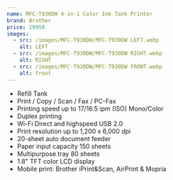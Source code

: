 ```yaml
---
name: MFC-T930DW 4-in-1 Color Ink Tank Printer
brand: Brother
price: 19950
images:
  - src: /images/MFC-T930DW/MFC-T930DW LEFT.webp
    alt: LEFT
  - src: /images/MFC-T930DW/MFC-T930DW RIGHT.webp
    alt: RIGHT
  - src: /images/MFC-T930DW/MFC-T930DW FRONT.webp
    alt: front
---
```


* Refill Tank
* Print / Copy / Scan / Fax / PC-Fax
* Printing speed up to 17/16.5 ipm (ISO) Mono/Color
* Duplex printing
* Wi-Fi Direct and highspeed USB 2.0
* Print resolution up to 1,200 x 6,000 dpi
* 20-sheet auto document feeder
* Paper input capacity 150 sheets
* Multipurpose tray 80 sheets
* 1.8" TFT color LCD display
* Mobile print: Brother iPrint\&Scan, AirPrint & Mopria
